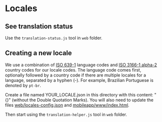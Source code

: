 # Locales

## See translation status

Use the `translation-status.js` tool in `web` folder.

## Creating a new locale

We use a combination of [ISO 639-1](https://en.wikipedia.org/wiki/List_of_ISO_639-1_codes) language codes and [ISO 3166-1 alpha-2](https://en.wikipedia.org/wiki/ISO_3166-1_alpha-2#Officially_assigned_code_elements) country codes for our locale codes. The language code comes first, optionally followed by a country code if there are multiple locales for a language, separated by a hyphen (-). For example, Brazilian Portuguese is denoted by `pt-br`.

Create a file named YOUR_LOCALE.json in this directory with this content: "{}" (without the Double Quotation Marks). You will also need to update the files [web/locales-config.json](../../locales-config.json) and [mobileapp/www/index.html](../../../mobileapp/www/index.html).

Then start using the `translation-helper.js` tool in `web` folder.
